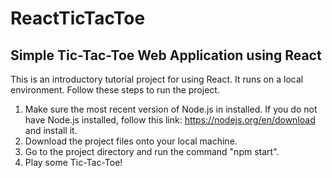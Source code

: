 # ReactTicTacToe
## Simple Tic-Tac-Toe Web Application using React

This is an introductory tutorial project for using React. It runs on a local environment. Follow these steps to run the project.
  1. Make sure the most recent version of Node.js in installed. If you do not have Node.js installed, follow this link: https://nodejs.org/en/download and install it.
  2. Download the project files onto your local machine.
  3. Go to the project directory and run the command "npm start".
  4. Play some Tic-Tac-Toe!
